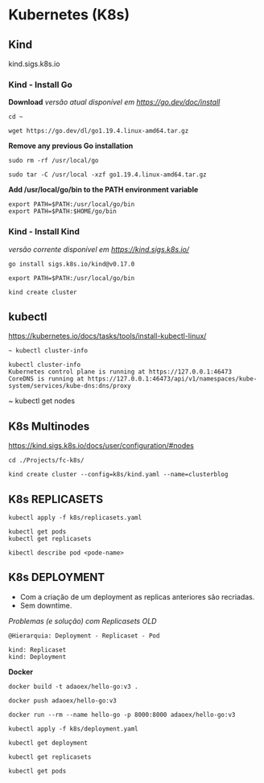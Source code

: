 # Kubernetes (K8s)

## Kind 
kind.sigs.k8s.io

### Kind - Install Go

**Download**
*versão atual disponível em https://go.dev/doc/install*
```
cd ~

wget https://go.dev/dl/go1.19.4.linux-amd64.tar.gz
```

**Remove any previous Go installation**

```
sudo rm -rf /usr/local/go 

sudo tar -C /usr/local -xzf go1.19.4.linux-amd64.tar.gz
```

**Add /usr/local/go/bin to the PATH environment variable**

```
export PATH=$PATH:/usr/local/go/bin
export PATH=$PATH:$HOME/go/bin
```

### Kind - Install Kind
*versão corrente disponível em https://kind.sigs.k8s.io/*

```
go install sigs.k8s.io/kind@v0.17.0
```

```
export PATH=$PATH:/usr/local/go/bin
```

```
kind create cluster
```

## kubectl
https://kubernetes.io/docs/tasks/tools/install-kubectl-linux/


```
~ kubectl cluster-info
```
	kubectl cluster-info
	Kubernetes control plane is running at https://127.0.0.1:46473
	CoreDNS is running at https://127.0.0.1:46473/api/v1/namespaces/kube-system/services/kube-dns:dns/proxy
	
	
~ kubectl get nodes


## K8s Multinodes

https://kind.sigs.k8s.io/docs/user/configuration/#nodes


```
cd ./Projects/fc-k8s/

kind create cluster --config=k8s/kind.yaml --name=clusterblog
```

## K8s REPLICASETS

```
kubectl apply -f k8s/replicasets.yaml

kubectl get pods 
kubectl get replicasets

kibectl describe pod <pode-name>
```

## K8s DEPLOYMENT
- Com a criação de um deployment as replicas anteriores são recriadas.
- Sem downtime.

*Problemas (e solução) com Replicasets OLD*

	@Hierarquia: Deployment - Replicaset - Pod

	kind: Replicaset
	kind: Deployment


**Docker**

```
docker build -t adaoex/hello-go:v3 .

docker push adaoex/hello-go:v3

docker run --rm --name hello-go -p 8000:8000 adaoex/hello-go:v3
```



```
kubectl apply -f k8s/deployment.yaml

kubectl get deployment

kubectl get replicasets

kubectl get pods
```



